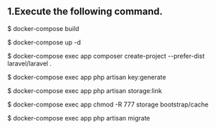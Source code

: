 ## 1.Execute the following command.
$ docker-compose build

$ docker-compose up -d

$ docker-compose exec app composer create-project --prefer-dist laravel/laravel .

$ docker-compose exec app php artisan key:generate

$ docker-compose exec app php artisan storage:link

$ docker-compose exec app chmod -R 777 storage bootstrap/cache

$ docker-compose exec app php artisan migrate
